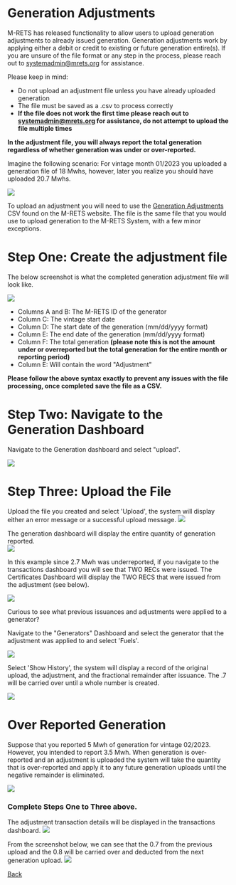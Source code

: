 # Generation Adjustments 

M-RETS has released functionality to allow users to upload generation adjustments to already issued generation. Generation adjustments work by applying either a debit or credit to existing or future generation entire(s). If you are unsure of the file format or any step in the process, please reach out to systemadmin@mrets.org for assistance. 

Please keep in mind: 
* Do not upload an adjustment file unless you have already uploaded generation
* The file must be saved as a .csv to process correctly
* **If the file does not work the first time please reach out to systemadmin@mrets.org for assistance, do not attempt to upload the file multiple times**
  
**In the adjustment file, you will always report the total generation regardless of whether generation was under or over-reported.**

Imagine the following scenario: For vintage month 01/2023 you uploaded a generation file of 18 Mwhs, however, later you realize you should have uploaded 20.7 Mwhs. 

![](https://github.com/markmrets/photos/blob/master/GA%201.png?raw=true)

To upload an adjustment you will need to use the [Generation Adjustments](/wp-content/uploads/2023/10/Generation-Adjustments-.csv) CSV found on the M-RETS website. The file is the same file that you would use to upload generation to the M-RETS System, with a few minor exceptions. 

# Step One: Create the adjustment file 
The below screenshot is what the completed generation adjustment file will look like.

![](https://github.com/markmrets/photos/blob/master/GA2.png?raw=true)

* Columns A and B: The M-RETS ID of the generator 
* Column C: The vintage start date 
* Column D: The start date of the generation (mm/dd/yyyy format)
* Column E: The end date of the generation (mm/dd/yyyy format) 
* Column F: The total generation **(please note this is not the amount under or overreported but the total generation for the entire month or reporting period)**
* Column E: Will contain the word "Adjustment" 

**Please follow the above syntax exactly to prevent any issues with the file processing, once completed save the file as a CSV.**

# Step Two: Navigate to the Generation Dashboard

Navigate to the Generation dashboard and select "upload". 

![](https://github.com/markmrets/photos/blob/20064d0e455d6355b589a9d7cea7c8c864f4b8bb/GA%205.png?raw=true)


# Step Three: Upload the File 

Upload the file you created and select 'Upload', the system will display either an error message or a successful upload message. 
![](https://github.com/markmrets/photos/blob/master/GA%203.png?raw=true)


The generation dashboard will display the entire quantity of generation reported.  
![](https://github.com/markmrets/photos/blob/master/gen%20adj%2065.png?raw=true)

In this example since 2.7 Mwh was underreported, if you navigate to the transactions dashboard you will see that TWO RECs were issued. The Certificates Dashboard will display the TWO RECS that were issued from the adjustment (see below). 

![](https://github.com/mrets/photos/blob/master/gen%20adjust%206.png?raw=true)

Curious to see what previous issuances and adjustments were applied to a generator? 

Navigate to the "Generators" Dashboard and select the generator that the adjustment was applied to and select 'Fuels'. 

![](https://github.com/mrets/photos/blob/master/gen%20adj%207%20.png)

Select 'Show History', the system will display a record of the original upload, the adjustment, and the fractional remainder after issuance. The .7 will be carried over until a whole number is created. 

![](https://github.com/mrets/photos/blob/master/gen%20adj%208%20.png)

# Over Reported Generation

Suppose that you reported 5 Mwh of generation for vintage 02/2023. However, you intended to report 3.5 Mwh. When generation is over-reported and an adjustment is uploaded the system will take the quantity that is over-reported and apply it to any future generation uploads until the negative remainder is eliminated.

![](https://github.com/mrets/photos/blob/master/gen%20adj%20overreport%202%20.png)

### Complete Steps One to Three above.

The adjustment transaction details will be displayed in the transactions dashboard.
![](https://github.com/mrets/photos/blob/master/gen%20adj%20overreport.png)

From the screenshot below, we can see that the 0.7 from the previous upload and the 0.8 will be carried over and deducted from the next generation upload. 
![](https://github.com/mrets/photos/blob/739bd8489364c4ff0417a5537b9fcf3f74f2f0c0/over%20report%206%20.png)

[Back](https://mrets.github.io/Help/index)
